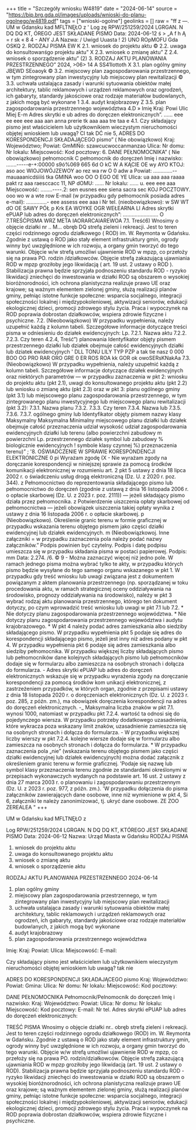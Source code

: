 +++
title = "Szczegóły wniosku W4819"
date = "2024-06-14"
source = "https://bip.brg.gda.pl/images/uploads/wnioski-do-planu-ogolnego/w4819.pdf"
tags = ["wnioski-ogolne"]
geolinks = []
raw = "ff z —. UM w Gdansku kad MFLTNĘŁO z  '  Log zę RPW/251259/2024 LGRGAN. N DQ DQ KT, ÓREGO JEST SKŁADANE PISMO Data: 2024-06-12 ś >  „A  f  h  Ą  = r sk « 8 4 - ANY J.A Nazwa:  / Uwigd Uuasta ! 2) UNO ROpMOFU Gda OSKQ 2. RODZAJ PISMA EW K 2.1. wniosek do projektu aktu © 2.2. uwaga do konsultowanśgo projektu aktu”  X 2.3. wniosek o zmianę aktu” Z 2.4. wniosek o sporządzenie aktu”  (2)  3. RODZAJ AKTU PLANOWANIA PRZESTRZENNEGO”  2024, >06> 14  A SS41lottoth X 3.1. plan ogólny gminy JBĘWD SEoaoyk © 3.2. miejscowy plan zagospodarowania przestrzennego, w tym zintegrowany plan inwestycyjny lub miejscowy plan rewitalizacji © 3.3. uchwała ustalająca zasady i warunki sytuowania obiektów małej architektury, tablic reklamowych i urządzeń reklamowych oraz ogrodzeń, ich gabaryty, standardy jakościowe oraz rodzaje materiałów budowlanych, z jakich mogą być wykonane 1 3.4. audyt krajobrazowy Z 3.5. plan zagospodarowania przestrzennego województwa 4.D » Imię Kraj: Powi Ulic Miej E-m Adres skrytki e ub adres do doręczen elektronicznych”. ...... eee ee eee eee aaa aan anna prerie tk aaa aaa tre taa e 4.1. Czy składający pismo jest właścicielem lub użytkownikiem wieczystym nieruchomości objętej wnioskiem lub uwagą? CI tak DĆ nie 5, ADRES DO KORESPONDENCJI SKŁADAJĄCEGO pismo” ( Nie obowiązkowo) Kraj: Województwo; Powiat: GmMIŃó: szawcucwoccanmanzao Ulica: Nr domu: Nr lokalu: Miejscowość: Kod pocztowy: 6. DANE PEŁNOMOCNIKA” ( Nie obowiązkowo)  pełnomocnik  C pełnomocnik do doręczeń Imię i nazwisko: .......-----e-+:00000 s9ó%069 665 6d O kC W A KĄCIE OE wy AYO KTOJ: aso aoc WIOJOWÓJZEWOY ao rez wa rw O 0 adw a Powiat: .............-- mauaaanicdśiiiś tka GMINA woo OO O EGO OE YE Ulica: ua aaa aaa raaaa pakt rz aaa raesccacc 11, NP dOMU: ...... Nr lokalu: ...... u. eee eee aaa Miejscowość: ........----.2: sen eusnes eee siena sacra sec KOJ POCZTOWY. ooo wo w a wte row E-mail (w przypadku gdy pełnomocnik posiada adres e-mail): ..............- eee assess eee aaa i Nr tel. (nieobowiązkowo): w SW WT dO OE SAWY PÓŁ p Krk EA WOYKE OGR WEŁEARNA LI Adres skrytki ePUAP lub adres do doręczeń elektronicznych”: ........................ O 7.TREŚĆPISMA WRZ META IAORARCAIAREWOA 7.1. Treść6) Wnosimy o objęcie działki nr .. M... obręb DQ strefą zieleni i rekreacji. Jest to teren części rodzinnego ogrodu działkowego ( ROD) im. W. Reymonta w Gdańsku. Zgodnie z ustawą o ROD jako stały element infrastruktury gmin, ogrody winny być uwzględnione w ich rozwoju, a organy gmin tworzyć do tego warunki. Objęcie w/w strefą umożliwi ujawnienie ROD w mpzp, co przełoży się na prawa PO. rodzin /działkowców. Objęcie strefą zakazującą ujawniania ROD w mpzp groziłoby jego likwidacją ( art. 19 ust. 2 ustawy o ROD ). Stabilizacja prawna będzie sprzyjała podnoszeniu standardu ROD - ryzyko likwidacji zniechęci do inwestowania w działki ROD są obszarem o wysokiej bioróżnorodności, ich ochrona planistyczna realizuje prawo UE oraz krajowe; są ważnym elementem zielonej gminy, służą realizacji planów gminy, pełniąc istotne funkcje społeczne: wsparcia socjalnego, integracji społeczności lokalnej i międzypokoleniowej, aktywizacji seniorów, edukacji ekologicznej dzieci, promocji zdrowego stylu życia. Praca i wypoczynek na ROD poprawia dobrostan działkowców, wspiera zdrowie fizyczne i psychiczne. 7.2. (Nieobowiązkowo) W przypadku wypełnienia, należy uzupełnić każdą z kolumn tabeli. Szczegółowe informacje dotyczące treści pisma w odniesieniu do działek ewidencyjnych: Lp.  7.2.1. Nazwa aktu 7.2.2. 7.2.3. Czy teren 4.2.4, Treść”) planowania Identyfikator objęty pismem przestrzennego działki lub działek obejmuje całość ewidencyjnych działki lub dziatek ewidencyjnych ' DLL TONU LILY TYP PZP a tak tie nasz 0 000 BOO OG PRO RAR ORO GRE 0 ER ROS ROA kk GOR ok owoSERsKNakAa 7.3. (Nieobowiązkowo) W przypadku wypełnienia, należy uzupełnić każdą z kolumn tabeli. Szczegółowe informacje dotyczące działek ewidencyjnych oraz niektórych parametrów — w przypadku zaznaczenia w pkt 2: wniosku do projektu aktu (pkt 2.1), uwagi do konsultowanego projektu aktu (pkt 2.2) lub wniosku o zmianę aktu (pkt 2.3) oraz w pkt 3: planu ogólnego gminy (pkt 3.1) lub miejscowego planu zagospodarowania przestrzennego, w tym zintegrowanego planu inwestycyjnego lub miejscowego planu rewitalizacji (pkt 3.2): 7.3.1. Nazwa planu 7.3.2. 7.3.3. Czy teren 7.3.4. Nazwa lub 7.3.5. 7.3.6. 7.3.7. ogólnego gminy lub Identyfikator objęty pismem nazwy klasy Maksymalny Maksymalna Minimalny miejscowego planu  działki lub działek  obejmuje całość przeznaczenia udział wysokość udział zagospodarowania ewidencyjnych działki lub terenu (albo powierzchni zabudowy m powierzchni Lp. przestrzennego działek symbol lub zabudowy % biologicznie ewidencyjnych ! symbole klasy czynnej %) przeznaczenia terenu)” ; '8. OŚWIADCZENIE W SPRAWIE KORESPONDENCJI ELEKTRONICZNE 0 pi Wyrażam zgodę (X - Nie wyrażam zgody na doręczanie korespondencji w niniejszej sprawie za pomocą środków komunikacji elektronicznej w rozumieniu art. 2 pkt 5 ustawy z dnia 18 lipca 2002 r. o świadczeniu usług drogą elektroniczną (Dz. U. z 2020 r. poz. 344). z Pełnomocnictwo do reprezentowania składającego pismo lub pełnomocnictwo do doręczeń (zgodnie z ustawą z dnia 16 listopada 2006 r. o opłacie skarbowej (Dz. U. z 2023 r. poz. 2111)) — jeżeli składający pismo działa przez pełnomocnika. z Potwierdzenie uiszczenia opłaty skarbowej od pełnomocnictwa — jeżeli obowiązek uiszczenia takiej opłaty wynika z ustawy z dnia 16 listopada 2006 r. o opłacie skarbowej. p (Nieobowiązkowo). Określenie granic terenu w formie graficznej w przypadku wskazania terenu objętego pismem jako części działki ewidencyjnej lub działek ewidencyjnych. m (Nieobowiązkowoj. Inne załączniki = w przypadku zaznaczenia pola należy podać nazwy załączników.” Podpis powinien być czytelny. Podpis i datę podpisu umieszcza się w przypadku składania pisma w postaci papierowej. Podpis: mm Data: 2.274. /6. © 9 - Można zaznaczyć więcej niż jedno pole. W ramach jednego pisma można wybrać tylko te akty, w przypadku których pismo będzie wysyłane do tego samego organu wskazanego w pkt 1. W przypadku gdy treść wniosku lub uwagi związana jest z dokumentem powiązanym z aktem planowania przestrzennego (np. sporządzanej w toku procedowania aktu, w ramach strategicznej oceny oddziaływania na środowisko, prognozy oddziaływania na środowisko), należy w pkt 3 wybrać rodzaj aktu planowania przestrzennego, którego ten dokument dotyczy, po czym wprowadzić treść wniosku lub uwagi w pkt 7.1 lub 7.2. * Nie dotyczy planu zagospodarowania przestrzennego województwa. * Nie dotyczy planu zagospodarowania przestrzennego województwa i audytu krajobrazowego. * W pkt 4 należy podać adres zamieszkania albo siedziby składającego pismo. W przypadku wypełnienia pkt 5 podaje się adres do korespondencji składającego pismo, jeżeli jest inny niż adres podany w pkt 4. W przypadku wypełnienia pkt 6 podaje się adres zamieszkania albo siedziby pełnomocnika. W przypadku większej liczby składających pismo lub pełnomocników dane kolejnych składających pismo lub pełnomocników dodaje się w formularzu albo zamieszcza na osobnych stronach i dołącza do formularza. - Adres skrytki ePUAP lub adres do doręczeń elektronicznych wskazuje się w przypadku wyrażenia zgody na doręczanie korespondencji za pomocą środków kom unikacji elektronicznej, z zastrzeżeniem przypadków, w których organ, zgodnie z przepisami ustawy z dnia 18 listopada 2020 r. o doręczeniach elektronicznych (Dz. U. z 2023 r. poz. 285, z późn. zm.), ma obowiązek doręczenia korespondencji na adres do doręczeń elektronicznych. -_ Maksymalna liczba znaków w pkt 7.1. wynosi 1000, natomiast w przypadku pkt 7.2.4. wartość ta odnosi się do pojedynczego wiersza. W przypadku potrzeby dodatkowego uzasadnienia, które wykracza poza wskazany limit znaków, uzasadnienie zamieszcza się na osobnych stronach i dołącza do formularza. - W przypadku większej liczby wierszy w pkt 7.2.4. kolejne wiersze dodaje się w formularzu albo zamieszcza na osobnych stronach i dołącza do formularza. * W przypadku zaznaczenia pola „nie” (wskazania terenu objętego pismem jako części działki ewidencyjnej lub działek ewidencyjnych) można dodać załącznik z określeniem granic terenu w formie graficznej. 'Podaje się nazwę lub symbol klasy przeznaczenia terenu zgodnie ze standardami określonymi w przepisach wykonawczych wydanych na podstawie art. 16 ust. 2 ustawy z dnia 27 marca 2003 r. o planowaniu i zagospodarowaniu przestrzennym (Dz. U. z 2023 r. poz. 977, z późn. zm.). 'W przypadku dołączenia do pisma załączników zawierających dane osobowe, inne niż wymienione w pkt 4, Si 6, załączniki te należy zanonimizować, tj. ukryć dane osobowe. ZE ZOO ZEREALEA "
+++

UM w Gdańsku  kad MFLTNĘŁO z

Log RPW/251259/2024
LGRGAN. N DQ DQ KT, KTÓREGO JEST SKŁADANE PISMO Data: 2024-06-12 
Nazwa: Urząd Miasta w Gdańsku
RODZAJ PISMA
1. wniosek do projektu aktu
2. uwaga do konsultowanego projektu aktu
3. wniosek o zmianę aktu
4. wniosek o sporządzenie aktu

RODZAJ AKTU PLANOWANIA PRZESTRZENNEGO 2024-06-14
1. plan ogólny gminy
2. miejscowy plan zagospodarowania przestrzennego, w tym zintegrowany plan inwestycyjny lub miejscowy plan rewitalizacji
3. uchwała ustalająca zasady i warunki sytuowania obiektów małej architektury, tablic reklamowych i urządzeń reklamowych oraz ogrodzeń, ich gabaryty, standardy jakościowe oraz rodzaje materiałów budowlanych, z jakich mogą być wykonane
4. audyt krajobrazowy
5. plan zagospodarowania przestrzennego województwa

Imię:
Kraj:
Powiat:
Ulica:
Miejscowość:
E-mail:

Czy składający pismo jest właścicielem lub użytkownikiem wieczystym nieruchomości objętej wnioskiem lub uwagą?
tak nie

ADRES DO KORESPONDENCJI SKŁADAJĄCEGO pismo
Kraj:
Województwo:
Powiat:
Gmina:
Ulica:
Nr domu:
Nr lokalu:
Miejscowość:
Kod pocztowy:

DANE PEŁNOMOCNIKA
Pełnomocnik/Pelnomocnik do doręczeń
Imię i nazwisko:
Kraj:
Województwo:
Powiat:
Ulica:
Nr domu:
Nr lokalu:
Miejscowość:
Kod pocztowy:
E-mail:
Nr tel.
Adres skrytki ePUAP lub adres do doręczeń elektronicznych:

TREŚĆ PISMA
Wnosimy o objęcie działki nr.. obręb strefą zieleni i rekreacji. Jest to teren części rodzinnego ogrodu działkowego (ROD) im. W. Reymonta w Gdańsku. Zgodnie z ustawą o ROD jako stały element infrastruktury gmin, ogrody winny być uwzględnione w ich rozwoju, a organy gmin tworzyć do tego warunki. Objęcie w/w strefą umożliwi ujawnienie ROD w mpzp, co przełoży się na prawa PO. rodzin/działkowców. Objęcie strefą zakazującą ujawniania ROD w mpzp groziłoby jego likwidacją (art. 19 ust. 2 ustawy o ROD). Stabilizacja prawna będzie sprzyjała podnoszeniu standardu ROD - ryzyko likwidacji zniechęci do inwestowania w działki ROD są obszarem o wysokiej bioróżnorodności, ich ochrona planistyczna realizuje prawo UE oraz krajowe; są ważnym elementem zielonej gminy, służą realizacji planów gminy, pełniąc istotne funkcje społeczne: wsparcia socjalnego, integracji społeczności lokalnej i międzypokoleniowej, aktywizacji seniorów, edukacji ekologicznej dzieci, promocji zdrowego stylu życia. Praca i wypoczynek na ROD poprawia dobrostan działkowców, wspiera zdrowie fizyczne i psychiczne.


